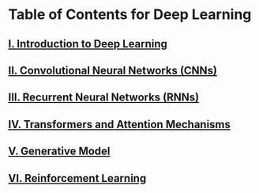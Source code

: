 # Table of Contents for Deep Learning

## [I. Introduction to Deep Learning](https://github.com/yangshiteng/Data-Science-Learning-Path/blob/main/deep_learning/toc_introduction.md)
  
## [II. Convolutional Neural Networks (CNNs)](https://github.com/yangshiteng/Data-Science-Learning-Path/blob/main/deep_learning/toc_cnns.md)

## [III. Recurrent Neural Networks (RNNs)](https://github.com/yangshiteng/Data-Science-Learning-Path/blob/main/deep_learning/toc_rnns.md)

## [IV. Transformers and Attention Mechanisms](https://github.com/yangshiteng/Data-Science-Learning-Path/blob/main/deep_learning/toc_transformers.md)

## [V. Generative Model](https://github.com/yangshiteng/Data-Science-Learning-Path/blob/main/deep_learning/toc_generative_model.md)

## [VI. Reinforcement Learning](https://github.com/yangshiteng/Data-Science-Learning-Path/blob/main/deep_learning/toc_rl.md)








